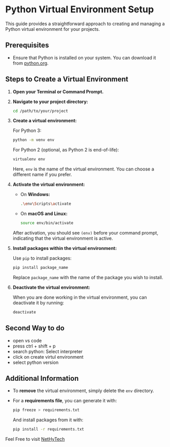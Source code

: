# Python Virtual Environment Setup

This guide provides a straightforward approach to creating and managing a Python virtual environment for your projects.

## Prerequisites

- Ensure that Python is installed on your system. You can download it from [python.org](https://www.python.org/downloads/).

## Steps to Create a Virtual Environment

1. **Open your Terminal or Command Prompt.**

2. **Navigate to your project directory:**

   ```bash
   cd /path/to/your/project
   ```

3. **Create a virtual environment:**

   For Python 3:

   ```bash
   python -m venv env
   ```

   For Python 2 (optional, as Python 2 is end-of-life):

   ```bash
   virtualenv env
   ```

   Here, `env` is the name of the virtual environment. You can choose a different name if you prefer.

4. **Activate the virtual environment:**

   - On **Windows:**

     ```bash
     .\env\Scripts\activate
     ```

   - On **macOS and Linux:**

     ```bash
     source env/bin/activate
     ```

   After activation, you should see `(env)` before your command prompt, indicating that the virtual environment is active.

5. **Install packages within the virtual environment:**

   Use `pip` to install packages:

   ```bash
   pip install package_name
   ```

   Replace `package_name` with the name of the package you wish to install.

6. **Deactivate the virtual environment:**

   When you are done working in the virtual environment, you can deactivate it by running:

   ```bash
   deactivate
   ```

## Second Way to do
- open vs code
- press ctrl + shift + p
- search python: Select interpreter
- click on create virtul environment
- select python version
  
## Additional Information

- To **remove** the virtual environment, simply delete the `env` directory.

- For a **requirements file**, you can generate it with:

  ```bash
  pip freeze > requirements.txt
  ```

  And install packages from it with:

  ```bash
  pip install -r requirements.txt
  ```

Feel Free to visit [NetHyTech](https://www.youtube.com/@nethytech)
